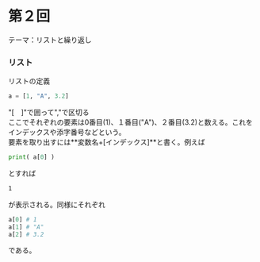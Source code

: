 # 第２回
テーマ：リストと繰り返し

### リスト

リストの定義
```python
a = [1, "A", 3.2]
```
"[　]"で囲って","で区切る  
ここでそれぞれの要素は0番目(1)、１番目("A")、２番目(3.2)と数える。これをインデックスや添字番号などという。  
要素を取り出すには**変数名+[インデックス]**と書く。例えば  
```python
print( a[0] )
```
とすれば
```Markdown
1
```
が表示される。同様にそれぞれ  
```python
a[0] # 1
a[1] # "A"
a[2] # 3.2
```
である。
